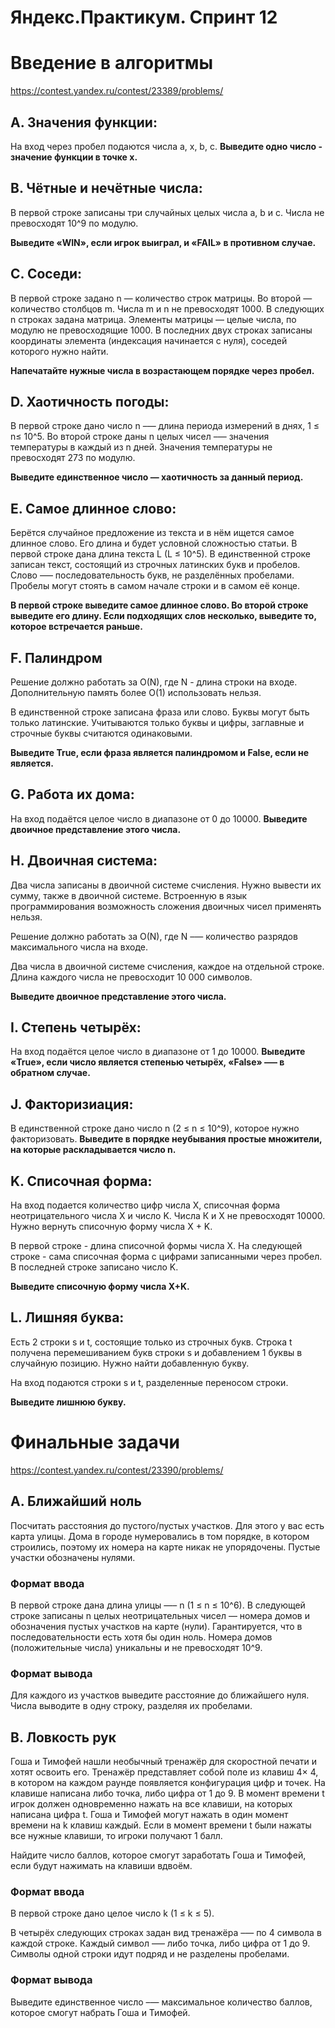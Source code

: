 # **Яндекс.Практикум. Спринт 12**

# Введение в алгоритмы
https://contest.yandex.ru/contest/23389/problems/

## A. Значения функции:
На вход через пробел подаются числа a, x, b, c.
**Выведите одно число - значение функции в точке x.**

## B. Чётные и нечётные числа:
В первой строке записаны три случайных целых числа a, b и c. Числа не превосходят 10^9 по модулю.

**Выведите «WIN», если игрок выиграл, и «FAIL» в противном случае.**

## C. Соседи:
В первой строке задано n — количество строк матрицы. Во второй — количество столбцов m. Числа m и n не превосходят 1000. В следующих n строках задана матрица. Элементы матрицы — целые числа, по модулю не превосходящие 1000. В последних двух строках записаны координаты элемента (индексация начинается с нуля), соседей которого нужно найти.

**Напечатайте нужные числа в возрастающем порядке через пробел.**

## D. Хаотичность погоды:
В первой строке дано число n –— длина периода измерений в днях, 1 ≤ n≤ 10^5. Во второй строке даны n целых чисел –— значения температуры в каждый из n дней. Значения температуры не превосходят 273 по модулю.

**Выведите единственное число — хаотичность за данный период.**

## E. Самое длинное слово:
Берётся случайное предложение из текста и в нём ищется самое длинное слово. Его длина и будет условной сложностью статьи. 
В первой строке дана длина текста L (L ≤ 10^5).
В единственной строке записан текст, состоящий из строчных латинских букв и пробелов. Слово —– последовательность букв, не разделённых пробелами. Пробелы могут стоять в самом начале строки и в самом её конце.

**В первой строке выведите самое длинное слово. Во второй строке выведите его длину. Если подходящих слов несколько, выведите то, которое встречается раньше.**

## F. Палиндром
Решение должно работать за O(N), где N - длина строки на входе. 
Дополнительную память более O(1) использовать нельзя.

В единственной строке записана фраза или слово. Буквы могут быть только латинские.
Учитываются только буквы и цифры, заглавные и строчные буквы считаются одинаковыми.

**Выведите True, если фраза является палиндромом и False, если не является.**

## G. Работа их дома:
На вход подаётся целое число в диапазоне от 0 до 10000.
**Выведите двоичное представление этого числа.**

## H. Двоичная система:
Два числа записаны в двоичной системе счисления. Нужно вывести их сумму, также в двоичной системе. Встроенную в язык программирования возможность сложения двоичных чисел применять нельзя.

Решение должно работать за O(N), где N –— количество разрядов максимального числа на входе.

Два числа в двоичной системе счисления, каждое на отдельной строке. Длина каждого числа не превосходит 10 000 символов. 

**Выведите двоичное представление этого числа.**

## I. Степень четырёх:
На вход подаётся целое число в диапазоне от 1 до 10000.
**Выведите «True», если число является степенью четырёх, «False» –— в обратном случае.**

## J. Факторизиация:
В единственной строке дано число n (2 ≤ n ≤ 10^9), которое нужно факторизовать.
**Выведите в порядке неубывания простые множители, на которые раскладывается число n.**

## K. Списочная форма:
На вход подается количество цифр числа Х, списочная форма неотрицательного числа Х и число K. 
Числа К и Х не превосходят 10000.
Нужно вернуть списочную форму числа X + K.

В первой строке - длина списочной формы числа X. 
На следующей строке - сама списочная форма с цифрами записанными через пробел. 
В последней строке записано число K.

**Выведите списочную форму числа X+K.**


## L. Лишняя буква: 
Есть 2 строки s и t, состоящие только из строчных букв. 
Строка t получена перемешиванием букв строки s и добавлением 1 буквы в случайную позицию. 
Нужно найти добавленную букву.

На вход подаются строки s и t, разделенные переносом строки.

**Выведите лишнюю букву.**

# Финальные задачи
https://contest.yandex.ru/contest/23390/problems/

## A. Ближайший ноль

Посчитать расстояния до пустого/пустых участков. Для этого у вас есть карта улицы. Дома в городе нумеровались в том порядке, в котором строились, поэтому их номера на карте никак не упорядочены. Пустые участки обозначены нулями. 


### Формат ввода
В первой строке дана длина улицы —– n (1 ≤ n ≤ 10^6). В следующей строке записаны n целых неотрицательных чисел — номера домов и обозначения пустых участков на карте (нули). Гарантируется, что в последовательности есть хотя бы один ноль. Номера домов (положительные числа) уникальны и не превосходят 10^9. 

### Формат вывода 
Для каждого из участков выведите расстояние до ближайшего нуля. Числа выводите в одну строку, разделяя их пробелами.

## B. Ловкость рук

Гоша и Тимофей нашли необычный тренажёр для скоростной печати и хотят освоить его. Тренажёр представляет собой поле из клавиш 4× 4, в котором на каждом раунде появляется конфигурация цифр и точек. На клавише написана либо точка, либо цифра от 1 до 9. В момент времени t игрок должен одновременно нажать на все клавиши, на которых написана цифра t. Гоша и Тимофей могут нажать в один момент времени на k клавиш каждый. Если в момент времени t были нажаты все нужные клавиши, то игроки получают 1 балл.

Найдите число баллов, которое смогут заработать Гоша и Тимофей, если будут нажимать на клавиши вдвоём.

### Формат ввода

В первой строке дано целое число k (1 ≤ k ≤ 5).

В четырёх следующих строках задан вид тренажёра –— по 4 символа в каждой строке. Каждый символ —– либо точка, либо цифра от 1 до 9. Символы одной строки идут подряд и не разделены пробелами.

### Формат вывода
Выведите единственное число –— максимальное количество баллов, которое смогут набрать Гоша и Тимофей.
